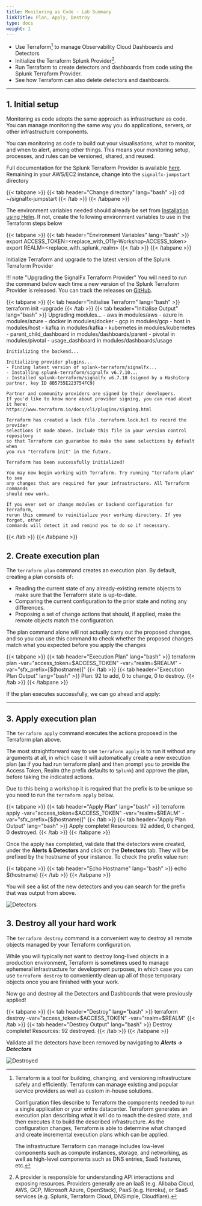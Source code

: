 ```yaml
---
title: Monitoring as Code - Lab Summary
linkTitle: Plan, Apply, Destroy
type: docs
weight: 1
---
```


* Use Terraform[^1] to manage Observability Cloud Dashboards and Detectors
* Initialize the Terraform Splunk Provider[^2].
* Run Terraform to create detectors and dashboards from code using the Splunk Terraform Provider.
* See how Terraform can also delete detectors and dashboards.

---

## 1. Initial setup

Monitoring as code adopts the same approach as infrastructure as code. You can manage monitoring the same way you do applications, servers, or other infrastructure components.

You can monitoring as code to build out your visualisations, what to monitor, and when to alert, among other things. This means your monitoring setup, processes, and rules can be versioned, shared, and reused.

Full documentation for the Splunk Terraform Provider is available [here](https://registry.terraform.io/providers/splunk-terraform/signalfx/latest/docs). Remaining in your AWS/EC2 instance, change into the `signalfx-jumpstart` directory

{{< tabpane >}}
  {{< tab header="Change directory" lang="bash" >}}
    cd ~/signalfx-jumpstart
  {{< /tab >}}
{{< /tabpane >}}

The environment variables needed should already be set from [Installation using Helm](../../otel/k3s/#2-installation-using-helm). If not, create the following environment variables to use in the Terraform steps below

{{< tabpane >}}
  {{< tab header="Environment Variables" lang="bash" >}}
    export ACCESS_TOKEN=<replace_with_O11y-Workshop-ACCESS_token>
    export REALM=<replace_with_splunk_realm>
  {{< /tab >}}
{{< /tabpane >}}

Initialize Terraform and upgrade to the latest version of the Splunk Terraform Provider

!!! note "Upgrading the SignalFx Terraform Provider"
    You will need to run the command below each time a new version of the Splunk Terraform Provider is released. You can track the releases on [GitHub](https://github.com/splunk-terraform/terraform-provider-signalfx/releases).

{{< tabpane >}}
  {{< tab header="Initialise Terraform" lang="bash" >}}
    terraform init -upgrade
  {{< /tab >}}
  {{< tab header="Initialise Output" lang="bash" >}}
    Upgrading modules...
    - aws in modules/aws
    - azure in modules/azure
    - docker in modules/docker
    - gcp in modules/gcp
    - host in modules/host
    - kafka in modules/kafka
    - kubernetes in modules/kubernetes
    - parent_child_dashboard in modules/dashboards/parent
    - pivotal in modules/pivotal
    - usage_dashboard in modules/dashboards/usage

    Initializing the backend...

    Initializing provider plugins...
    - Finding latest version of splunk-terraform/signalfx...
    - Installing splunk-terraform/signalfx v6.7.10...
    - Installed splunk-terraform/signalfx v6.7.10 (signed by a HashiCorp partner, key ID 8B5755E223754FC9)

    Partner and community providers are signed by their developers.
    If you'd like to know more about provider signing, you can read about it here:
    https://www.terraform.io/docs/cli/plugins/signing.html

    Terraform has created a lock file .terraform.lock.hcl to record the provider
    selections it made above. Include this file in your version control repository
    so that Terraform can guarantee to make the same selections by default when
    you run "terraform init" in the future.

    Terraform has been successfully initialized!

    You may now begin working with Terraform. Try running "terraform plan" to see
    any changes that are required for your infrastructure. All Terraform commands
    should now work.

    If you ever set or change modules or backend configuration for Terraform,
    rerun this command to reinitialize your working directory. If you forget, other
    commands will detect it and remind you to do so if necessary.
  {{< /tab >}}
{{< /tabpane >}}

## 2. Create execution plan

The `terraform plan` command creates an execution plan. By default, creating a plan consists of:

* Reading the current state of any already-existing remote objects to make sure that the Terraform state is up-to-date.
* Comparing the current configuration to the prior state and noting any differences.
* Proposing a set of change actions that should, if applied, make the remote objects match the configuration.

The plan command alone will not actually carry out the proposed changes, and so you can use this command to check whether the proposed changes match what you expected before you apply the changes

{{< tabpane >}}
  {{< tab header="Execution Plan" lang="bash" >}}
    terraform plan -var="access_token=$ACCESS_TOKEN" -var="realm=$REALM" -var="sfx_prefix=[$(hostname)]"
  {{< /tab >}}
  {{< tab header="Execution Plan Output" lang="bash" >}}
    Plan: 92 to add, 0 to change, 0 to destroy.
  {{< /tab >}}
{{< /tabpane >}}

If the plan executes successfully, we can go ahead and apply:

---

## 3. Apply execution plan

The `terraform apply` command executes the actions proposed in the Terraform plan above.

The most straightforward way to use `terraform apply` is to run it without any arguments at all, in which case it will automatically create a new execution plan (as if you had run terraform plan) and then prompt you to provide the Access Token, Realm (the prefix defaults to `Splunk`) and approve the plan, before taking the indicated actions.

Due to this being a workshop it is required that the prefix is to be unique so you need to run the `terraform apply` below.

{{< tabpane >}}
  {{< tab header="Apply Plan" lang="bash" >}}
    terraform apply -var="access_token=$ACCESS_TOKEN" -var="realm=$REALM" -var="sfx_prefix=[$(hostname)]"
  {{< /tab >}}
  {{< tab header="Apply Plan Output" lang="bash" >}}
    Apply complete! Resources: 92 added, 0 changed, 0 destroyed.
  {{< /tab >}}
{{< /tabpane >}}

Once the apply has completed, validate that the detectors were created, under the **Alerts & Detectors** and click on the **Detectors** tab. They will be prefixed by the hostname of your instance. To check the prefix value run:

{{< tabpane >}}
  {{< tab header="Echo Hostname" lang="bash" >}}
    echo $(hostname)
  {{< /tab >}}
{{< /tabpane >}}

 You will see a list of the new detectors and you can search for the prefix that was output from above.

![Detectors](../../images//detectors.png)

## 3. Destroy all your hard work

The `terraform destroy` command is a convenient way to destroy all remote objects managed by your Terraform configuration.

While you will typically not want to destroy long-lived objects in a production environment, Terraform is sometimes used to manage ephemeral infrastructure for development purposes, in which case you can use `terraform destroy` to conveniently clean up all of those temporary objects once you are finished with your work.

Now go and destroy all the Detectors and Dashboards that were previously applied!

{{< tabpane >}}
  {{< tab header="Destroy" lang="bash" >}}
    terraform destroy -var="access_token=$ACCESS_TOKEN" -var="realm=$REALM"
  {{< /tab >}}
  {{< tab header="Destroy Output" lang="bash" >}}
    Destroy complete! Resources: 92 destroyed.
  {{< /tab >}}
{{< /tabpane >}}

Validate all the detectors have been removed by navigating to _**Alerts → Detectors**_

![Destroyed](../../images/destroy.png)

[^1]:
    Terraform is a tool for building, changing, and versioning infrastructure safely and efficiently. Terraform can manage existing and popular service providers as well as custom in-house solutions.

    Configuration files describe to Terraform the components needed to run a single application or your entire datacenter. Terraform generates an execution plan describing what it will do to reach the desired state, and then executes it to build the described infrastructure. As the configuration changes, Terraform is able to determine what changed and create incremental execution plans which can be applied.

    The infrastructure Terraform can manage includes low-level components such as compute instances, storage, and networking, as well as high-level components such as DNS entries, SaaS features, etc.
[^2]:
    A provider is responsible for understanding API interactions and exposing resources. Providers generally are an IaaS (e.g. Alibaba Cloud, AWS, GCP, Microsoft Azure, OpenStack), PaaS (e.g. Heroku), or SaaS services (e.g. Splunk, Terraform Cloud, DNSimple, Cloudflare).
